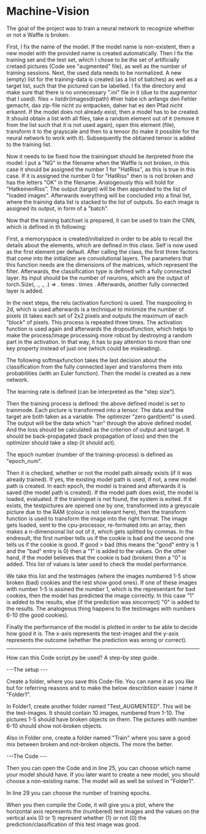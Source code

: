 # Machine-Vision
The goal of the project was to train a neural network to recognize whether or not a Waffle is broken.

First, I fix the name of the model. If the model name is non-existent, then a new model with the provided name is created automatically.
Then I fix the training set and the test set, which I chose to be the set of artificially cretaed pictures (Code see "augmented" file), as well as the number of training sessions.
Next, the used data needs to be normalized. A new (empty) list for the training-data is created (as a list of batches) as well as a target list, such that the pictured can be labelled. 
I fix the directory and make sure that there is no unnecessary ".ini" file in it (due to the augmentor that I used). 
files = listdir(imagesdirpath) #hier habe ich anfangs den Fehler gemacht, das zip-file nicht zu entpacken, daher hat es den Pfad nicht erkannt.
If the model does not already exist, then a model has to be created. It should obtain a list with all files, take a random element out of it (remove it from the list such that it is not used again), open this element (file), transform it to the grayscale and then to a tensor (to make it possible for the neural network to work with it). Subsequently the obtianed tensor is added to the training list.

Now it needs to be fixed how the trainingset should be iterpreted from the model: I put a "NG" in the filename when the Waffle is not broken, in this case it should be assigned the number 1 for "HatRiss", as this is true in this case. If it is assigned the number 0 for "HatRiss" then is is not broken and has the letters "OK" in the filename. Analogeously this will hold for "HatkeinenRiss". The output (target) will be then appended to the list of "loaded images". Afterwards everything will be concluded into a final list, where the training data list is stacked to the list of outputs. So each image is assigned its output, in form of a "batch".

Now that the training batchset is prepared, it can be used to train the CNN, which is defined in th following:

First, a memoryspace is created/initialized in order to be able to recall the details about the elements, which are defined in this class. Self is now used as the first element per default. After calling the class, the first three factors that come into the initializer are convolutional layers. The parameters that this function needs are the dimensions of the matrices, which represent the filter. Afterwards, the classification type is defined with a fully connected layer. Its input should be the number of neurons, which are the output of torch.Size(, ., ., .) => . times  . times . Afterwards, another fully connected layer is added.

In the next steps, the relu (activation function) is used. The maxpooling in 2d, which is used afterwards is a technique to minimize the number of pixels (it takes each set of 2x2 pixels and outputs the maximum of each "block" of pixels. This process is repeated three times. The activation function is used again and afterwards the dropoutfunction, which helps to make the process/image processing more robust by destroying a random part in the activation. In that way, it has to pay attention to more than one key property instead of just one (which could be misleading). 

The following softmaxfunction takes the last decision about the classification from the fully connected layer and transforms them into probabilities (with an Euler function).
Then the model is created as a new network.

The learning rate is defined (can be interpreted as the "step size").

Then the training process is defined: the above defined model is set to trainmode. Each picture is transformed into a tensor. The data and the target are both taken as a variable. The optimizer "zero gard(ient)" is used.  The output will be the data which "ran" through the above defined model. And the loss should be calculated as the criterion of output and target. It should be back-propagated (back propagation of loss) and then the optimizer should take a step (it should act).

The epoch number (number of the training-process) is defined as "epoch_num".

Then it is checked, whether or not the model path already exists (if it was already trained). If yes, the existing model path is used, if not, a new model path is created. In each epoch, the model is trained and afterwards it is saved (the model path is created). If the model path does exist, the model is loaded, evaluated.
If the trainingset is not found, the system is exited.
If it exists, the testpictures are opened one by one, transformed into a greyscale picture due to the RAM (colour is not relevant here), then the transform function is used to transform the image into the right format. The image gets loaded, sent to the cpu-processor, re-formated into an array, then makes a n-dimensional list out of it, which gets splitted by commas. In the endresult, the first number tells us if the cookie is bad and the second one tells us if the cookie is good. If good > bad (this means the "good" entry is 1 and the "bad" entry is 0) then a "1" is added to the values. On the other hand, if the model believes that the cookie is bad (broken) then a "0" is added. This list of values is later used to check the model performance.

We take this list and the testimages (where the images numbered 1-5 show broken (bad) cookies and the rest show good ones). 
If one of these images with number 1-5 is assined the number 1, which is the representant for bad cookies, then the model has predicted the image correctly. In this case "1" is added to the results, else (if the prediction was sincorrect) "0" is added to the results. 
The analogeous thing happens to the testimages with numbers 6-10 (the good cookies).

Finally the performance of the model is plotted in order to be able to decide how good it is. The x-axis represents the test-images and the y-axis represents the outcome (whether the prediction was wrong or correct).

_______________________________________________________________________________________________________________________________________
How can this Code script.py be used? A step-by step guide.

---The setup ---

Create a folder, where you save this Code-file. You can name it as you like but for referring reasons and to make the below describtion easier I name it "Folder1".

In Folder1, create another folder named "Test_AUGMENTED". This will be the test-images. It should contain 10 images, numbered from 1-10. The pictures 1-5 should have broken objects on them. The pictures with number 6-10 should show not-broken objects.

Also in Folder one, create a folder named "Train" where you save a good mix between broken and not-broken objects. The more the better.

---The Code ---

Then you can open the Code and in line 25, you can choose which name your model should have. If you later want to create a new model, you should choose a non-existing name. The model will as well be solved in "Folder1".

In line 29 you can choose the number of training epochs.

When you then compile the Code, it will give you a plot, where the horizontal axis represents the (numbered) test images and the values on the vertical axis (0 or 1) represent whether (1) or not (0) the prediction/classification of this test image was good.


        
